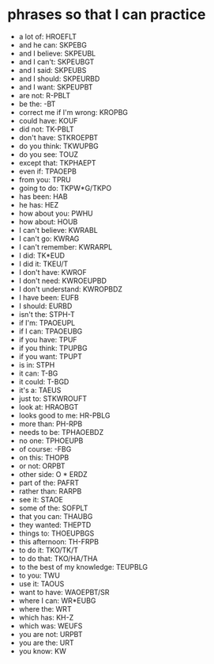 # phrases so that I can practice

 * a lot of: HROEFLT
 * and he can: SKPEBG
 * and I believe: SKPEUBL
 * and I can't: SKPEUBGT
 * and I said: SKPEUBS
 * and I should: SKPEURBD
 * and I want: SKPEUPBT
 * are not: R-PBLT
 * be the: -BT
 * correct me if I'm wrong: KROPBG
 * could have: KOUF
 * did not: TK-PBLT
 * don't have: STKROEPBT
 * do you think: TKWUPBG
 * do you see: TOUZ
 * except that: TKPHAEPT
 * even if: TPAOEPB
 * from you: TPRU
 * going to do: TKPW*G/TKPO
 * has been: HAB
 * he has: HEZ
 * how about you: PWHU
 * how about: HOUB
 * I can't believe: KWRABL
 * I can't go: KWRAG
 * I can't remember: KWRARPL
 * I did: TK*EUD
 * I did it: TKEU/T
 * I don't have: KWROF
 * I don't need: KWROEUPBD
 * I don't understand: KWROPBDZ
 * I have been: EUFB
 * I should: EURBD
 * isn't the: STPH-T
 * if I'm: TPAOEUPL
 * if I can: TPAOEUBG
 * if you have: TPUF
 * if you think: TPUPBG
 * if you want: TPUPT
 * is in: STPH
 * it can: T-BG
 * it could: T-BGD
 * it's a: TAEUS
 * just to: STKWROUFT
 * look at: HRAOBGT
 * looks good to me: HR-PBLG
 * more than: PH-RPB
 * needs to be: TPHAOEBDZ
 * no one: TPHOEUPB
 * of course: -FBG
 * on this: THOPB
 * or not: ORPBT
 * other side: O * ERDZ
 * part of the: PAFRT
 * rather than: RARPB
 * see it: STAOE
 * some of the: SOFPLT
 * that you can: THAUBG
 * they wanted: THEPTD
 * things to: THOEUPBGS
 * this afternoon: TH-FRPB
 * to do it: TKO/TK/T
 * to do that: TKO/HA/THA
 * to the best of my knowledge: TEUPBLG
 * to you: TWU
 * use it: TAOUS
 * want to have: WAOEPBT/SR
 * where I can: WR*EUBG
 * where the: WRT
 * which has: KH-Z
 * which was: WEUFS
 * you are not: URPBT
 * you are the: URT
 * you know: KW
